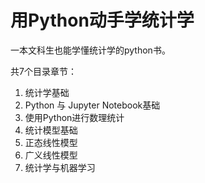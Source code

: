 # 用Python动手学统计学

一本文科生也能学懂统计学的python书。

共7个目录章节：
1. 统计学基础
2. Python 与 Jupyter Notebook基础
3. 使用Python进行数理统计
4. 统计模型基础
5. 正态线性模型
6. 广义线性模型
7. 统计学与机器学习
   